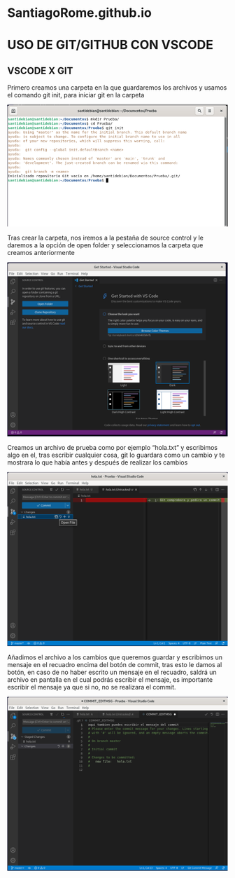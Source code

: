# SantiagoRome.github.io
<h1>USO DE GIT/GITHUB CON VSCODE</h1>
<h2>VSCODE X GIT</h2>
<p>Primero creamos una carpeta en la que guardaremos los archivos y usamos el comando git init, para
    iniciar git en la carpeta</p>

<img src="/img/crearCarpeta.png">


<p>Tras crear la carpeta, nos iremos a la pestaña de source control y le daremos a la opción de open
    folder y seleccionamos la carpeta que creamos anteriormente</p>

<img src="/img/vscodeSinGitHub.png">


<p>
    Creamos un archivo de prueba como por ejemplo “hola.txt” y escribimos algo en el, tras escribir
cualquier cosa, git lo guardara como un cambio y te mostrara lo que había antes y después de
realizar los cambios
</p>

<img src="/img/commitGit.png">


<p>
    Añadimos el archivo a los cambios que queremos guardar y escribimos un mensaje en el recuadro
encima del botón de commit, tras esto le damos al botón, en caso de no haber escrito un mensaje en
el recuadro, saldrá un archivo en pantalla en el cual podrás escribir el mensaje, es importante
escribir el mensaje ya que si no, no se realizara el commit.
</p>

<img src="/img/mensajeCommit.png">
